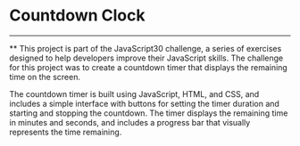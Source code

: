 # Countdown Clock

---

**
This project is part of the JavaScript30 challenge, a series of exercises designed to help developers improve their JavaScript skills. The challenge for this project was to create a countdown timer that displays the remaining time on the screen.

The countdown timer is built using JavaScript, HTML, and CSS, and includes a simple interface with buttons for setting the timer duration and starting and stopping the countdown. The timer displays the remaining time in minutes and seconds, and includes a progress bar that visually represents the time remaining.
